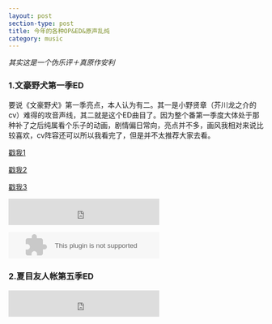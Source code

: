 ```yaml
---
layout: post
section-type: post
title: 今年的各种OP&ED&原声乱炖
category: music
---
```


_其实这是一个伪乐评＋真原作安利_

### 1.文豪野犬第一季ED

要说《文豪野犬》第一季亮点，本人认为有二。其一是小野贤章（芥川龙之介的cv）难得的攻音声线，其二就是这个ED曲目了。因为整个番第一季度大体处于那种补了之后纯属看个乐子的动画，剧情偏日常向，亮点并不多，画风我相对来说比较喜欢，cv阵容还可以所以我看完了，但是并不太推荐大家去看。

[戳我1](https://music.163.com/outchain/player?type=2&id=418708294&auto=0&height=32)

[戳我2](https://music.163.com/outchain/player?type=2&id=418708294&auto=1&height=32)

[戳我3](https://music.163.com/#/song?id=418708294)

<iframe frameborder="no" border="0" marginwidth="0" marginheight="0" width=298 height=52 src="https://music.163.com/outchain/player?type=2&id=418708294&auto=0&height=32"></iframe>

<embed src="https://music.163.com/style/swf/widget.swf?sid=435004281&type=2&auto=0&width=278&height=32" width="298" height="52"  allowNetworking="all"></embed>


### 2.夏目友人帐第五季ED

<iframe frameborder="no" border="0" marginwidth="0" marginheight="0" width=298 height=52 src="https://music.163.com/outchain/player?type=2&id=435004281&auto=0&height=32"></iframe>





